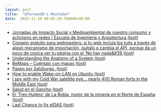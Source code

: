 ```yaml
---
layout: post
title:  "@fernand0's Mastodon"
date:  2023-11-10 09:05:29.784000+00:00
---
```

*  [Jornadas de Impacto Social y Medioambiental de nuestro consumo y activismo en redes \|  Escuela de Ingeniería y Arquitectura   ](https://eina.unizar.es/noticia/jornadas-de-impacto-social-y-medioambiental-de-nuestro-consumo-y-activismo-en-redes) ([toot](https://mastodon.social/@fernand0/111385452857521209))
*  [Consejo gratuito para webmasters: si tu web incluía los tuits a través de algún mecanismo de importación, quítalo o cambia el API, porque da un poco de cosica ver tu página con el &#39;No hay nada&#39 ](https://mastodon.social/@fernand0/111385375435948966) ([toot](https://mastodon.social/@fernand0/111385375435948966))
*  [Understanding the Anatomy of a System  ](https://except.eco/knowledge/understanding-the-anatomy-of-a-system) ([toot](https://mastodon.social/@fernand0/111385276622929337))
*  [BeMaps – Cuéntalo con mapas ](https://bemaps.es) ([toot](https://mastodon.social/@fernand0/111383858824958709))
*  [Paseo por Salzburgo. ](https://avecesunafoto.wordpress.com/2023/11/09/paseo-por-salzburgo) ([toot](https://mastodon.social/@fernand0/111382262953541733))
*  [How to enable Wake-on-LAN on Ubuntu  ](https://pimylifeup.com/ubuntu-enable-wake-on-lan/) ([toot](https://mastodon.social/@fernand0/111382227059041976))
*  [I spy with my Cold War satellite eye... nearly 400 Roman forts in the Middle East ](https://arstechnica.com/science/2023/10/i-spy-with-my-cold-war-satellite-eye-nearly-400-roman-forts-in-the-middle-east) ([toot](https://mastodon.social/@fernand0/111382042547051989))
*  [Salud en el Gancho ](https://saludenelgancho.blogspot.com/2023/10/jornada-brecha-digital-en-el-barrio-de.htm) ([toot](https://mastodon.social/@fernand0/111381748532330600))
*  [El 'Tren Hullero' de La Robla, motor de la minería en el Norte de España ](https://www.diariodevalderrueda.es/texto-diario/mostrar/4362851/tren-hullero-robla-motor-mineria-norte-espan) ([toot](https://mastodon.social/@fernand0/111381454305556800))
*  [Last Chance to fix eIDAS ](https://last-chance-for-eidas.org) ([toot](https://mastodon.social/@fernand0/111381329501248427))
